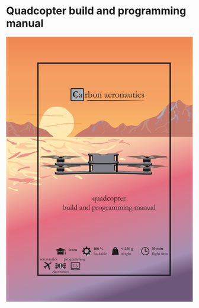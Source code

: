 # Quadcopter build and programming manual

[![alt text](https://github.com/CarbonAeronautics/Manual/blob/db7c4cb1e18d58348f50fcf3cfcc0344a582109c/FRONT_PAGE.png?raw=true)](https://github.com/CarbonAeronautics/Manual/blob/e6c9e0f6e2309d4ba5cee578a59aa716f51b66a9/Carbon_Aeronautics_Quadcopter_Manual_Rate_Mode.pdf)

